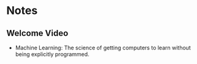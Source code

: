 # Notes

## Welcome Video
* Machine Learning: The science of getting computers to learn without being explicitly programmed.

